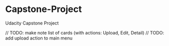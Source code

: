# Capstone-Project
Udacity Capstone Project

// TODO: make note list of cards (with actions: Upload, Edit, Detail)
// TODO: add upload action to main menu